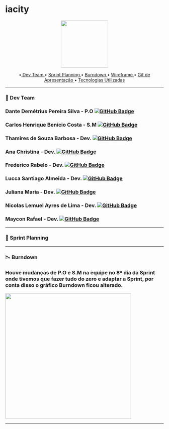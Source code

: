 # iacity
<div align="center">
<img src="https://user-images.githubusercontent.com/102330791/163039449-5e73781f-a340-45b3-a42e-28d95e476e76.png" width="150px" />
</div>



<p align="center">
  •<a href ="#wrench-dev-team">  Dev Team </a> •  
  <a href ="#runner-sprint-planning">   Sprint Planning </a> •  
  <a href ="#chart_with_downwards_trend-burndown"> Burndown </a>  • 
  <a href ="#tv-wireframe"> Wireframe </a>  • 
  <a href ="#clapper-gif-de-apresentação"> Gif de Apresentação </a>  • 
  <a href ="#thumbsup-tecnologias-utilizadas">  Tecnologias Utilizadas </a> 
  
  <hr>
  
  ###  :wrench: Dev Team


### Dante Demétrius Pereira Silva  - P.O [![GitHub Badge](https://img.shields.io/github/followers/dantesjc?label=dantesjc&style=for-the-badge&color=black&link=https://github.com/dantesjc)](https://github.com/dantesjc)<br/>

### Carlos Henrique Benício Costa - S.M [![GitHub Badge](https://img.shields.io/github/followers/Carlos-Henrique39?label=Carlos-Henrique39&style=for-the-badge&color=black&link=https://github.com/Carlos-Henrique39)](https://github.com/Carlos-Henrique39)<br/>

### Thamires de Souza Barbosa - Dev. [![GitHub Badge](https://img.shields.io/github/followers/Thamires-S0uza?label=Thamires-S0uza&style=for-the-badge&color=black&link=https://github.com/Thamires-S0uza)](https://github.com/Thamires-S0uza)<br/>

### Ana Christina  - Dev. [![GitHub Badge](https://img.shields.io/github/followers/AnaChristina?label=AnaChristina&style=for-the-badge&color=black&link=https://github.com/AnaChristina)](https://github.com/AnaChristina)<br/>

### Frederico Rabelo - Dev. [![GitHub Badge](https://img.shields.io/github/followers/fredrbo?label=fredrbo&style=for-the-badge&color=black&link=https://github.com/fredrbo)](https://github.com/fredrbo)<br/>

### Lucca Santiago Almeida - Dev. [![GitHub Badge](https://img.shields.io/github/followers/LuccaSantiagoDev?label=LuccaSantiagoDev&style=for-the-badge&color=black&link=https://github.com/LuccaSantiagoDev)](https://github.com/LuccaSantiagoDev)</br>

### Juliana Maria - Dev. [![GitHub Badge](https://img.shields.io/github/followers/JulianaMaria-Lab?label=JulianaMaria-Lab&style=for-the-badge&color=black&link=https://github.com/JulianaMaria-Lab)](https://github.com/JulianaMaria-Lab)<br/>

### Nicolas Lemuel Ayres de Lima - Dev. [![GitHub Badge](https://img.shields.io/github/followers/nlemuel?label=nlemuel&style=for-the-badge&color=black&link=https://github.com/nlemuel)](https://github.com/nlemuel)<br/>

### Maycon Rafael - Dev. [![GitHub Badge](https://img.shields.io/github/followers/MayconRafael?label=MayconRafael&style=for-the-badge&color=black&link=https://github.com/MayconRafael)](https://github.com/MayconRafael)<br/>


<hr>

### :runner: Sprint Planning


<hr>

### :chart_with_downwards_trend: Burndown


### Houve mudanças de P.O e S.M na equipe no 8º dia da Sprint onde tivemos que fazer tudo do zero e adaptar a Sprint, por conta disso o gráfico Burndown ficou alterado.

<img src="https://user-images.githubusercontent.com/101262618/225779813-99395f76-ccbf-4173-8bc5-064a9ba5194d.png" width="400px" />



<hr>
